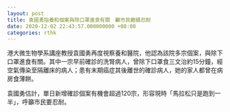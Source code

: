 ```yaml
---
layout: post
title: 袁國勇指養和個案與除口罩進食有關　籲市民繼續忍耐
date: 2020-12-02 22:43:57.000000000 +08:00
categories: rthk
---
```


港大微生物學系講座教授袁國勇再度視察養和醫院，他認為該院多宗個案，與除下口罩進食有關。其中一宗早前確診的洗腎病人，曾除下口罩食三文治約15分鐘，經空氣傳染至隔離床的病人；患有末期癌症其後離世的確診病人，她的家人都曾在病房食薄餅。

袁國勇估計，單日新增確診個案有機會超過120宗，形容現時「馬拉松只是跑到一半」，呼籲市民要忍耐。
